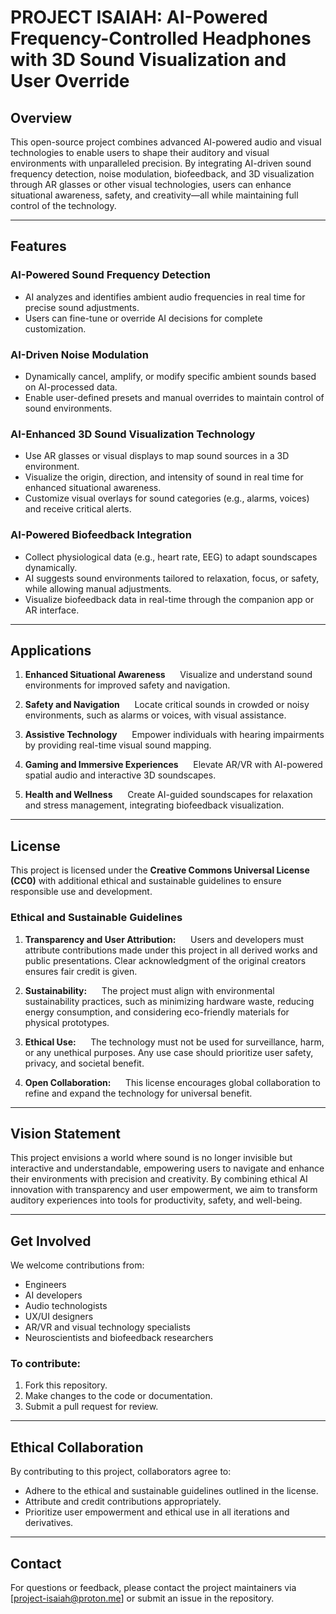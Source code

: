 # PROJECT ISAIAH: AI-Powered Frequency-Controlled Headphones with 3D Sound Visualization and User Override

## Overview
This open-source project combines advanced AI-powered audio and visual technologies to enable users to shape their auditory and visual environments with unparalleled precision. By integrating AI-driven sound frequency detection, noise modulation, biofeedback, and 3D visualization through AR glasses or other visual technologies, users can enhance situational awareness, safety, and creativity—all while maintaining full control of the technology.

---

## Features

### **AI-Powered Sound Frequency Detection**
- AI analyzes and identifies ambient audio frequencies in real time for precise sound adjustments.
- Users can fine-tune or override AI decisions for complete customization.

### **AI-Driven Noise Modulation**
- Dynamically cancel, amplify, or modify specific ambient sounds based on AI-processed data.
- Enable user-defined presets and manual overrides to maintain control of sound environments.

### **AI-Enhanced 3D Sound Visualization Technology**
- Use AR glasses or visual displays to map sound sources in a 3D environment.
- Visualize the origin, direction, and intensity of sound in real time for enhanced situational awareness.
- Customize visual overlays for sound categories (e.g., alarms, voices) and receive critical alerts.

### **AI-Powered Biofeedback Integration**
- Collect physiological data (e.g., heart rate, EEG) to adapt soundscapes dynamically.
- AI suggests sound environments tailored to relaxation, focus, or safety, while allowing manual adjustments.
- Visualize biofeedback data in real-time through the companion app or AR interface.

---

## Applications

1. **Enhanced Situational Awareness**  
   Visualize and understand sound environments for improved safety and navigation.

2. **Safety and Navigation**  
   Locate critical sounds in crowded or noisy environments, such as alarms or voices, with visual assistance.

3. **Assistive Technology**  
   Empower individuals with hearing impairments by providing real-time visual sound mapping.

4. **Gaming and Immersive Experiences**  
   Elevate AR/VR with AI-powered spatial audio and interactive 3D soundscapes.

5. **Health and Wellness**  
   Create AI-guided soundscapes for relaxation and stress management, integrating biofeedback visualization.

---

## License

This project is licensed under the **Creative Commons Universal License (CC0)** with additional ethical and sustainable guidelines to ensure responsible use and development.

### Ethical and Sustainable Guidelines
1. **Transparency and User Attribution:**  
   Users and developers must attribute contributions made under this project in all derived works and public presentations. Clear acknowledgment of the original creators ensures fair credit is given.

2. **Sustainability:**  
   The project must align with environmental sustainability practices, such as minimizing hardware waste, reducing energy consumption, and considering eco-friendly materials for physical prototypes.

3. **Ethical Use:**  
   The technology must not be used for surveillance, harm, or any unethical purposes. Any use case should prioritize user safety, privacy, and societal benefit.

4. **Open Collaboration:**  
   This license encourages global collaboration to refine and expand the technology for universal benefit.

---

## Vision Statement

This project envisions a world where sound is no longer invisible but interactive and understandable, empowering users to navigate and enhance their environments with precision and creativity. By combining ethical AI innovation with transparency and user empowerment, we aim to transform auditory experiences into tools for productivity, safety, and well-being.

---

## Get Involved

We welcome contributions from:
- Engineers
- AI developers
- Audio technologists
- UX/UI designers
- AR/VR and visual technology specialists
- Neuroscientists and biofeedback researchers

### To contribute:
1. Fork this repository.
2. Make changes to the code or documentation.
3. Submit a pull request for review.

---

## Ethical Collaboration

By contributing to this project, collaborators agree to:
- Adhere to the ethical and sustainable guidelines outlined in the license.
- Attribute and credit contributions appropriately.
- Prioritize user empowerment and ethical use in all iterations and derivatives.

---

## Contact

For questions or feedback, please contact the project maintainers via [project-isaiah@proton.me] or submit an issue in the repository.

